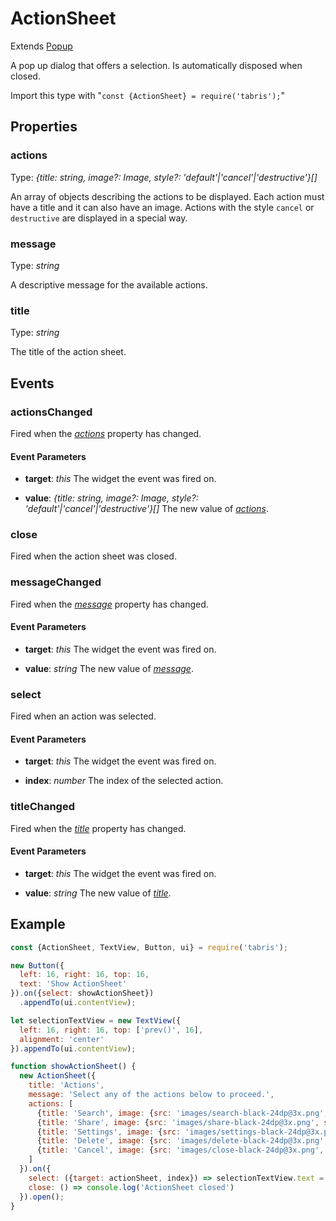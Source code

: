 ---
---
# ActionSheet

Extends [Popup](Popup.md)

A pop up dialog that offers a selection. Is automatically disposed when closed.

Import this type with "`const {ActionSheet} = require('tabris');`"

## Properties

### actions


Type: *{title: string, image?: Image, style?: 'default'\|'cancel'\|'destructive'}[]*

An array of objects describing the actions to be displayed. Each action must have a title and it can also have an image. Actions with the style `cancel` or `destructive` are displayed in a special way.

### message


Type: *string*

A descriptive message for the available actions.

### title


Type: *string*

The title of the action sheet.


## Events

### actionsChanged

Fired when the [*actions*](#actions) property has changed.

#### Event Parameters 
- **target**: *this*
    The widget the event was fired on.

- **value**: *{title: string, image?: Image, style?: 'default'\|'cancel'\|'destructive'}[]*
    The new value of [*actions*](#actions).


### close

Fired when the action sheet was closed.
### messageChanged

Fired when the [*message*](#message) property has changed.

#### Event Parameters 
- **target**: *this*
    The widget the event was fired on.

- **value**: *string*
    The new value of [*message*](#message).


### select

Fired when an action was selected.

#### Event Parameters 
- **target**: *this*
    The widget the event was fired on.

- **index**: *number*
    The index of the selected action.


### titleChanged

Fired when the [*title*](#title) property has changed.

#### Event Parameters 
- **target**: *this*
    The widget the event was fired on.

- **value**: *string*
    The new value of [*title*](#title).





## Example
```js
const {ActionSheet, TextView, Button, ui} = require('tabris');

new Button({
  left: 16, right: 16, top: 16,
  text: 'Show ActionSheet'
}).on({select: showActionSheet})
  .appendTo(ui.contentView);

let selectionTextView = new TextView({
  left: 16, right: 16, top: ['prev()', 16],
  alignment: 'center'
}).appendTo(ui.contentView);

function showActionSheet() {
  new ActionSheet({
    title: 'Actions',
    message: 'Select any of the actions below to proceed.',
    actions: [
      {title: 'Search', image: {src: 'images/search-black-24dp@3x.png', scale: 3}},
      {title: 'Share', image: {src: 'images/share-black-24dp@3x.png', scale: 3}},
      {title: 'Settings', image: {src: 'images/settings-black-24dp@3x.png', scale: 3}},
      {title: 'Delete', image: {src: 'images/delete-black-24dp@3x.png', scale: 3}, style: 'destructive'},
      {title: 'Cancel', image: {src: 'images/close-black-24dp@3x.png', scale: 3}, style: 'cancel'},
    ]
  }).on({
    select: ({target: actionSheet, index}) => selectionTextView.text = `"${actionSheet.actions[index].title}" selected`,
    close: () => console.log('ActionSheet closed')
  }).open();
}
```